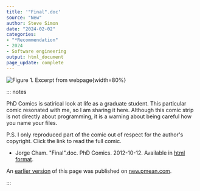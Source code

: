 ```yaml
---
title: '"Final".doc'
source: "New"
author: Steve Simon
date: "2024-02-02"
categories:
- "*Recommendation"
- 2024
- Software engineering
output: html_document
page_update: complete
---
```


![Figure 1. Excerpt from webpage](http://www.pmean.com/new-images/24/final0-document-01.png){width=80%}

::: notes

PhD Comics is satirical look at life as a graduate student. This particular comic resonated with me, so I am sharing it here. Although this comic strip is not directly about programming, it is a warning about being careful how you name your files.

P.S. I only reproduced part of the comic out of respect for the author's copyright. Click the link to read the full comic.

-   Jorge Cham. "Final".doc. PhD Comics. 2012-10-12. Available in [html format][ref-cham-2012].

[ref-cham-2012]: https://phdcomics.com/comics/archive.php?comicid=1531

An [earlier version][sim2] of this page was published on [new.pmean.com][sim1].

[sim1]: http://new.pmean.com
[sim2]: http://new.pmean.com/final-document/

:::
